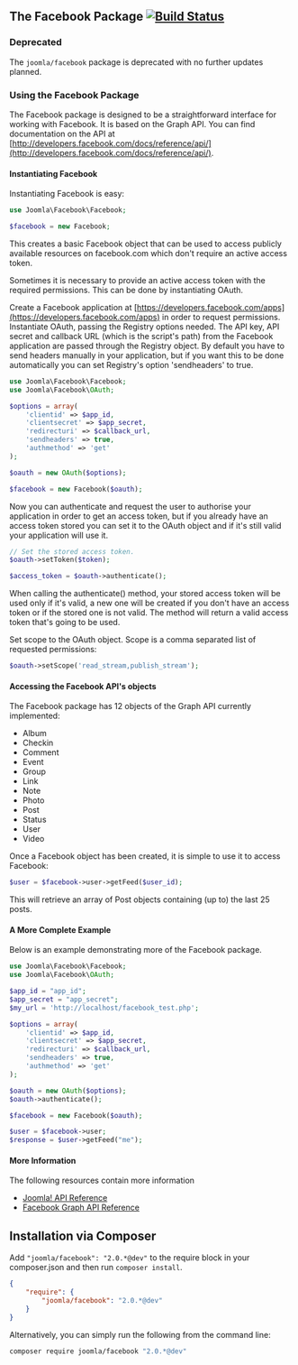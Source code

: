 ## The Facebook Package [![Build Status](https://travis-ci.org/joomla-framework/facebook-api.png?branch=master)](https://travis-ci.org/joomla-framework/facebook-api)

### Deprecated

The `joomla/facebook` package is deprecated with no further updates planned.

### Using the Facebook Package

The Facebook package is designed to be a straightforward interface for working with Facebook. It is based on the Graph API. You can find documentation on the API at [http://developers.facebook.com/docs/reference/api/](http://developers.facebook.com/docs/reference/api/).

#### Instantiating Facebook

Instantiating Facebook is easy:

```php
use Joomla\Facebook\Facebook;

$facebook = new Facebook;
```

This creates a basic Facebook object that can be used to access publicly available resources on facebook.com which don't require an active access token.

Sometimes it is necessary to provide an active access token with the required permissions. This can be done by instantiating OAuth.

Create a Facebook application at [https://developers.facebook.com/apps](https://developers.facebook.com/apps) in order to request permissions. Instantiate OAuth, passing the Registry options needed. The API key, API secret and callback URL (which is the script's path) from the Facebook application are passed through the Registry object. By default you have to send headers manually in your application, but if you want this to be done automatically you can set Registry's option 'sendheaders' to true.

```php
use Joomla\Facebook\Facebook;
use Joomla\Facebook\OAuth;

$options = array(
    'clientid' => $app_id,
    'clientsecret' => $app_secret,
    'redirecturi' => $callback_url,
    'sendheaders' => true,
    'authmethod' => 'get'
);

$oauth = new OAuth($options);

$facebook = new Facebook($oauth);
```
Now you can authenticate and request the user to authorise your application in order to get an access token, but if you already have an access token stored you can set it to the OAuth object and if it's still valid your application will use it.

```php
// Set the stored access token.
$oauth->setToken($token);

$access_token = $oauth->authenticate();
```

When calling the authenticate() method, your stored access token will be used only if it's valid, a new one will be created if you don't have an access token or if the stored one is not valid. The method will return a valid access token that's going to be used.

Set scope to the OAuth object. Scope is a comma separated list of requested permissions:

```php
$oauth->setScope('read_stream,publish_stream');
```

#### Accessing the Facebook API's objects

The Facebook package has 12 objects of the Graph API currently implemented:
* Album
* Checkin
* Comment
* Event
* Group
* Link
* Note
* Photo
* Post
* Status
* User
* Video

Once a Facebook object has been created, it is simple to use it to access Facebook:

```php
$user = $facebook->user->getFeed($user_id);
```

This will retrieve an array of Post objects containing (up to) the last 25 posts.

#### A More Complete Example

Below is an example demonstrating more of the Facebook package.

```php
use Joomla\Facebook\Facebook;
use Joomla\Facebook\OAuth;

$app_id = "app_id";
$app_secret = "app_secret";
$my_url = 'http://localhost/facebook_test.php';

$options = array(
    'clientid' => $app_id,
    'clientsecret' => $app_secret,
    'redirecturi' => $callback_url,
    'sendheaders' => true,
    'authmethod' => 'get'
);

$oauth = new OAuth($options);
$oauth->authenticate();

$facebook = new Facebook($oauth);

$user = $facebook->user;
$response = $user->getFeed("me");
```

#### More Information

The following resources contain more information
* [Joomla! API Reference](http://api.joomla.org)
* [Facebook Graph API Reference](http://developers.facebook.com/docs/reference/api/)


## Installation via Composer

Add `"joomla/facebook": "2.0.*@dev"` to the require block in your composer.json and then run `composer install`.

```json
{
	"require": {
		"joomla/facebook": "2.0.*@dev"
	}
}
```

Alternatively, you can simply run the following from the command line:

```sh
composer require joomla/facebook "2.0.*@dev"
```
